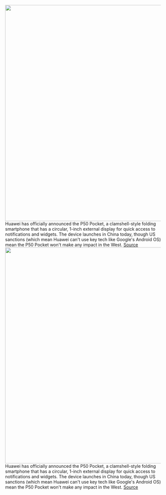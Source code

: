 <img src='https://cdn.vox-cdn.com/thumbor/7S3cWcpH7rqBCeEx2gJl-s2PPSI=/0x0:1920x631/1200x0/filters:focal(0x0:1920x631):no_upscale()/cdn.vox-cdn.com/uploads/chorus_asset/file/23122379/p502.png' width='700px' /><br/>
Huawei has officially announced the P50 Pocket, a clamshell-style folding smartphone that has a circular, 1-inch external display for quick access to notifications and widgets. The device launches in China today, though US sanctions (which mean Huawei can't use key tech like Google's Android OS) mean the P50 Pocket won't make any impact in the West.
<a href='https://www.theverge.com/2021/12/23/22851418/huawei-pocket-p50-foldable-clamshell-phone-specs-features'> Source <a/><img src='https://cdn.vox-cdn.com/thumbor/7S3cWcpH7rqBCeEx2gJl-s2PPSI=/0x0:1920x631/1200x0/filters:focal(0x0:1920x631):no_upscale()/cdn.vox-cdn.com/uploads/chorus_asset/file/23122379/p502.png' width='700px' /><br/>
Huawei has officially announced the P50 Pocket, a clamshell-style folding smartphone that has a circular, 1-inch external display for quick access to notifications and widgets. The device launches in China today, though US sanctions (which mean Huawei can't use key tech like Google's Android OS) mean the P50 Pocket won't make any impact in the West.
<a href='https://www.theverge.com/2021/12/23/22851418/huawei-pocket-p50-foldable-clamshell-phone-specs-features'> Source <a/>